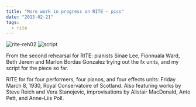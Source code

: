 ```yaml
---
title: "More work in progress on RITE – pics"
date: "2013-02-21"
tags: 
  - rite
---
```


![rite-reh02](/blog/rite-reh02.png) ![script](/blog/script.jpg)



From the second rehearsal for RITE: pianists Sinae Lee, Fionnuala Ward, Beth Jerem and Marlon Bordas Gonzalez trying out the fx units, and my script for the piece so far.

RITE for for four performers, four pianos, and four effects units: Friday March 8, 1930, Royal Conservatoire of Scotland. Also featuring works by Steve Reich and Vera Stanojevic, improvisations by Alistair MacDonald, Anto Pett, and Anne-Liis Poll.
